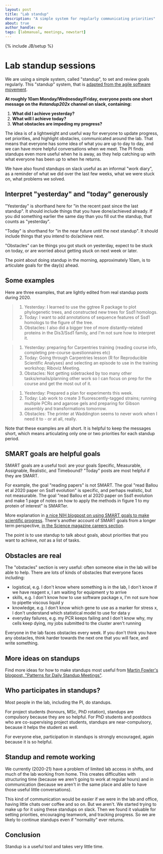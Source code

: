 ```yaml
---
layout: post
title: "Lab standup"
description: "A simple system for regularly communicating priorities"
about: true
author_handle: ew
tags: [labmanual, meetings, newstart]
---
```

{% include JB/setup %}

# Lab standup sessions

We are using a simple system, called "standup", to set and review goals regularly.
This "standup" system, that is [adapted from the agile software movement](https://www.agilealliance.org/glossary/daily-meeting/).

**At roughly 10am Monday/Wednesday/Friday, 
everyone posts one short message on the *#standup202x* channel on slack, containing:**

1. **What did I achieve yesterday?**
2. **What will I achieve today?**
3. **What obstacles are impeding my progress?**

The idea is of a lightweight and useful way for everyone to update progress, set priorities, and highlight obstacles, communicated around the lab. 
That means that everyone has some idea of what you are up to day to day, and we can have more helpful conversations when we meet.
The PI finds standups even more useful when he is away, as they help catching up with what everyone has been up to when he returns.

We have also found standups on slack useful as an informal "work diary", as a reminder of what we did over the last few weeks, what we were stuck on, what problems we solved.


## Interpret "yesterday" and "today" generously

"Yesterday" is shorthand here for  "in the recent past since the last standup".
It should include things that you have done/achieved already.
If you did something earlier the same day than you fill out the standup, that counts as "yesterday".

"Today" is shorthand for "in the near future until the next standup".
It should include things that you intend to do/achieve next.

"Obstacles" can be things you got stuck on yesterday, expect to be stuck on today, or are worried about getting stuck on next week or later.

The point about doing standup in the morning, approximately 10am, is to articulate goals for the day(s) ahead.


## Some examples

Here are three examples, that are lightly edited from real standup posts during 2020.

> 1. Yesterday: I learned to use the ggtree R package to plot phylogenetic trees, and constructed new trees for Ssd1 homologs.
> 2. Today: I want to add annotations of sequence features of Ssd1 homologs to the figure of the tree.
> 3. Obstacles: I also did a bigger tree of more distantly-related proteins in the Dis3/Ssd1 family, and I'm not sure how to interpret it. 

> 1. Yesterday: preparing for Carpentries training (reading course info, completing pre-course questionnaires etc)
> 2. Today: Going through Carpentries lesson (R for Reproducible Scientific Analyses) and selecting an episode to use in the training workshop; Riboviz Meeting.
> 3. Obstacles: Not getting sidetracked by too many other tasks/emails/planning other work so I can focus on prep for the course and get the most out of it.

> 1. Yesterday: Prepared a plan for experiments this week.
> 2. Today: Lab work to create 3 fluorescently-tagged strains; running multiple PCRs and agarose gels and preparing for Gibson assembly and transformations tomorrow.
> 3. Obstacles: The printer at Waddington seems to never work when I need it to - or at all, really.

Note that these examples are all short. It is helpful to keep the messages short, which means articulating only one or two priorities for each standup period.


## SMART goals are helpful goals

SMART goals are a useful tool: are your goals Specific, Measurable, Assignable, Realistic, and Timebound? "Today" posts are most helpful if they are SMART. 

For example, the goal "reading papers" is not SMART. The goal "read Ballou et al 2020 paper on Ssd1 evolution" is specific, and perhaps realistic, but not measurable. The goal "read Ballou et al 2020 paper on Ssd1 evolution and make 1 page of notes on how to apply the methods in figure 1 to my protein of interest" is SMARTer.

More explanation in [a nice NIH blogpost on using SMART goals to make scientific progress](https://irp.nih.gov/blog/post/2016/07/using-smart-goals-to-make-scientific-progress).
There's another account of SMART goals from a longer term perspective, [in the Science magazine careers section](https://www.sciencemag.org/careers/2013/12/goal-setting-strategies-scientific-and-career-success).

The point is to use standup to talk about goals, about priorities that you want to achieve, *not* as a list of tasks.


## Obstacles are real

The "obstacles" section is very useful: often someone else in the lab will be able to help.
There are lots of kinds of obstacles that everyone faces including:
* logistical, e.g. I don't know where something is in the lab, I don't know if we have reagent x, I am waiting for equipment y to arrive
* skills, e.g. I don't know how to use software package x, I'm not sure how to pipette viscous liquid y
* knowledge, e.g. I don't know which gene to use as a marker for stress x, I don't understand which statistical model to use for data y
* everyday failures, e.g. my PCR keeps failing and I don't know why, my cells keep dying, my jobs submitted to the cluster aren't running

Everyone in the lab faces obstacles every week. If you don't think you have any obstacles, think harder towards the next one that you will face, and write something.


## More ideas on standups

Find more ideas for how to make standups most useful from [Martin Fowler's blogpost, "Patterns for Daily Standup Meetings"](https://martinfowler.com/articles/itsNotJustStandingUp.html).


## Who participates in standups?

Most people in the lab, including the PI, do standups.

For project students (honours, MSc, PhD rotation), standups are compulsory because they are so helpful. For PhD students and postdocs who are co-supervising project students, standups are near-compulsory, because it helps the student as well.

For everyone else, participation in standups is strongly encouraged, again because it is so helpful.


## Standup and remote working

We currently (2020-21) have a problem of limited lab access in shifts, and much of the lab working from home.
This creates difficulties with structuring time (because we aren't going to work at regular hours) and in communication (because we aren't in the same place and able to have those useful little conversations).

This kind of communication would be easier if we were in the lab and office, having little chats over coffee and so on. But we aren't. We started trying to make up for it using these standups on slack. Then we found it valuable for setting priorities, encouraging teamwork, and tracking progress. So we are likely to continue standups even if "normality" ever returns.


## Conclusion

Standup is a useful tool and takes very little time.

